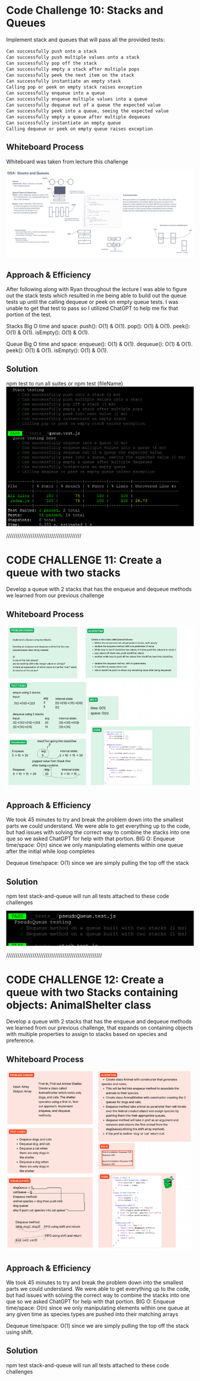 # Code Challenge 10: Stacks and Queues

Implement stack and queues that will pass all the provided tests:

    Can successfully push onto a stack
    Can successfully push multiple values onto a stack
    Can successfully pop off the stack
    Can successfully empty a stack after multiple pops
    Can successfully peek the next item on the stack
    Can successfully instantiate an empty stack
    Calling pop or peek on empty stack raises exception
    Can successfully enqueue into a queue
    Can successfully enqueue multiple values into a queue
    Can successfully dequeue out of a queue the expected value
    Can successfully peek into a queue, seeing the expected value
    Can successfully empty a queue after multiple dequeues
    Can successfully instantiate an empty queue
    Calling dequeue or peek on empty queue raises exception

## Whiteboard Process

Whiteboard was taken from lecture this challenge

![Alt text](../../assets/Stack&Que-IntroWhiteBoard.png)

## Approach & Efficiency

After following along with Ryan throughout the lecture I was able to figure out the stack tests which resulted in me being able to build out the queue tests up until the calling dequeue or peek on empty queue tests.  I was unable to get that test to pass so I utilized ChatGPT to help me fix that portion of the test.

Stacks Big O time and space:
push(): O(1) & O(1).
pop(): O(1) & O(1).
peek(): O(1) & O(1).
isEmpty(): O(1) & O(1).

Queue Big O time and space:
enqueue(): O(1) & O(1).
dequeue(): O(1) & O(1).
peek(): O(1) & O(1).
isEmpty(): O(1) & O(1).

## Solution

npm test to run all suites or npm test (fileName)
![Alt text](../../assets/Screenshot%202023-05-26%20153405.png)

////////////////////////////////////////

# CODE CHALLENGE 11: Create a queue with two stacks

Develop a queue with 2 stacks that has the enqueue and dequeue methods we learned from our previous challenge

## Whiteboard Process

![Alt text](../../assets/Challenge11Whiteboard.png)
<!-- Embedded whiteboard image -->

## Approach & Efficiency

We took 45 minutes to try and break the problem down into the smallest parts we could understand.  We were able to get everything up to the code, but had issues with solving the correct way to combine the stacks into one que so we asked ChatGPT for help with that portion.
BIG O:
Enqueue
time/space: O(n) since we only manipulating elements within one queue after the initial while loop completes

Dequeue
time/space: O(1) since we are simply pulling the top off the stack

## Solution

npm test stack-and-queue will run all tests attached to these code challenges

![Alt text](../../assets/testsPassingPseudoQueue.png)

///////////////////////////////////////////////////

# CODE CHALLENGE 12: Create a queue with two Stacks containing objects: AnimalShelter class

Develop a queue with 2 stacks that has the enqueue and dequeue methods we learned from our previous challenge, that expands on containing objects with multiple properties to assign to stacks based on species and preference.

## Whiteboard Process

![Alt text](../../assets/challenge12Whiteboard.png)

## Approach & Efficiency

We took 45 minutes to try and break the problem down into the smallest parts we could understand.  We were able to get everything up to the code, but had issues with solving the correct way to combine the stacks into one que so we asked ChatGPT for help with that portion.
BIG O:
Enqueue
time/space: O(n) since we only manipulating elements within one queue at any given time as species types are pushed into their matching arrays

Dequeue
time/space: O(1) since we are simply pulling the top off the stack using shift.

## Solution

npm test stack-and-queue will run all tests attached to these code challenges

